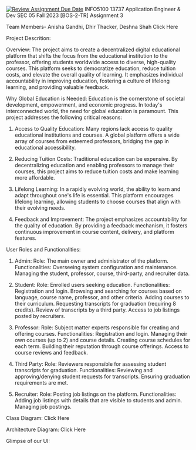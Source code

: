 [![Review Assignment Due Date](https://classroom.github.com/assets/deadline-readme-button-24ddc0f5d75046c5622901739e7c5dd533143b0c8e959d652212380cedb1ea36.svg)](https://classroom.github.com/a/eEf93O-z)
INFO5100 13737 Application Engineer & Dev SEC 05 Fall 2023 [BOS-2-TR]
Assignment 3

Team Members- Anisha Gandhi, Dhir Thacker, Deshna Shah
Click Here


Project Descrition:

Overview: 
The project aims to create a decentralized digital educational platform that shifts the focus from the educational institution to the professor, offering students worldwide access to diverse, high-quality courses. This platform seeks to democratize education, reduce tuition costs, and elevate the overall quality of learning. It emphasizes individual accountability in improving education, fostering a culture of lifelong learning, and providing valuable feedback.


Why Global Education is Needed:
Education is the cornerstone of societal development, empowerment, and economic progress. In today's interconnected world, the need for global education is paramount. This project addresses the following critical reasons:

1. Access to Quality Education: Many regions lack access to quality educational institutions and courses. A global platform offers a wide array of courses from esteemed professors, bridging the gap in educational accessibility.

2. Reducing Tuition Costs: Traditional education can be expensive. By decentralizing education and enabling professors to manage their courses, this project aims to reduce tuition costs and make learning more affordable.

3. Lifelong Learning: In a rapidly evolving world, the ability to learn and adapt throughout one's life is essential. This platform encourages lifelong learning, allowing students to choose courses that align with their evolving needs.

4. Feedback and Improvement: The project emphasizes accountability for the quality of education. By providing a feedback mechanism, it fosters continuous improvement in course content, delivery, and platform features.

User Roles and Functionalities:
1. Admin:
Role: The main owner and administrator of the platform.
Functionalities:
Overseeing system configuration and maintenance.
Managing the student, professor, course, third-party, and recruiter data.


2. Student:
Role: Enrolled users seeking education.
Functionalities:
Registration and login.
Browsing and searching for courses based on language, course name, professor, and other criteria.
Adding courses to their curriculum.
Requesting transcripts for graduation (requiring 8 credits).
Review of transcripts by a third party.
Access to job listings posted by recruiters.


3. Professor:
Role: Subject matter experts responsible for creating and offering courses.
Functionalities:
Registration and login.
Managing their own courses (up to 2) and course details.
Creating course schedules for each term.
Building their reputation through course offerings.
Access to course reviews and feedback.


4. Third Party:
Role: Reviewers responsible for assessing student transcripts for graduation.
Functionalities:
Reviewing and approving/denying student requests for transcripts.
Ensuring graduation requirements are met.


5. Recruiter:
Role: Posting job listings on the platform.
Functionalities:
Adding job listings with details that are visible to students and admin.
Managing job postings.



Class Diagram: Click Here



Architecture Diagram: Click Here



Glimpse of our UI:



















